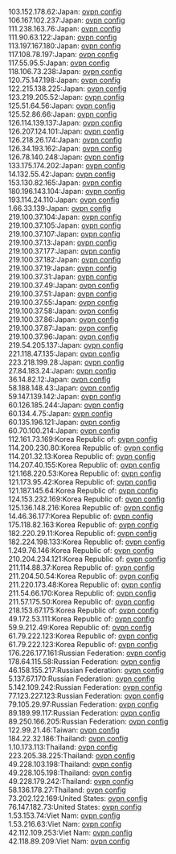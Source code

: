 103.152.178.62:Japan: [ovpn config](vpn/103_152_178_62.ovpn)  
106.167.102.237:Japan: [ovpn config](vpn/106_167_102_237.ovpn)  
111.238.163.76:Japan: [ovpn config](vpn/111_238_163_76.ovpn)  
111.90.63.122:Japan: [ovpn config](vpn/111_90_63_122.ovpn)  
113.197.167.180:Japan: [ovpn config](vpn/113_197_167_180.ovpn)  
117.108.78.197:Japan: [ovpn config](vpn/117_108_78_197.ovpn)  
117.55.95.5:Japan: [ovpn config](vpn/117_55_95_5.ovpn)  
118.106.73.238:Japan: [ovpn config](vpn/118_106_73_238.ovpn)  
120.75.147.198:Japan: [ovpn config](vpn/120_75_147_198.ovpn)  
122.215.138.225:Japan: [ovpn config](vpn/122_215_138_225.ovpn)  
123.219.205.52:Japan: [ovpn config](vpn/123_219_205_52.ovpn)  
125.51.64.56:Japan: [ovpn config](vpn/125_51_64_56.ovpn)  
125.52.86.66:Japan: [ovpn config](vpn/125_52_86_66.ovpn)  
126.114.139.137:Japan: [ovpn config](vpn/126_114_139_137.ovpn)  
126.207.124.101:Japan: [ovpn config](vpn/126_207_124_101.ovpn)  
126.218.26.174:Japan: [ovpn config](vpn/126_218_26_174.ovpn)  
126.34.193.162:Japan: [ovpn config](vpn/126_34_193_162.ovpn)  
126.78.140.248:Japan: [ovpn config](vpn/126_78_140_248.ovpn)  
133.175.174.202:Japan: [ovpn config](vpn/133_175_174_202.ovpn)  
14.132.55.42:Japan: [ovpn config](vpn/14_132_55_42.ovpn)  
153.130.82.165:Japan: [ovpn config](vpn/153_130_82_165.ovpn)  
180.196.143.104:Japan: [ovpn config](vpn/180_196_143_104.ovpn)  
193.114.24.110:Japan: [ovpn config](vpn/193_114_24_110.ovpn)  
1.66.33.139:Japan: [ovpn config](vpn/1_66_33_139.ovpn)  
219.100.37.104:Japan: [ovpn config](vpn/219_100_37_104.ovpn)  
219.100.37.105:Japan: [ovpn config](vpn/219_100_37_105.ovpn)  
219.100.37.107:Japan: [ovpn config](vpn/219_100_37_107.ovpn)  
219.100.37.13:Japan: [ovpn config](vpn/219_100_37_13.ovpn)  
219.100.37.177:Japan: [ovpn config](vpn/219_100_37_177.ovpn)  
219.100.37.182:Japan: [ovpn config](vpn/219_100_37_182.ovpn)  
219.100.37.19:Japan: [ovpn config](vpn/219_100_37_19.ovpn)  
219.100.37.31:Japan: [ovpn config](vpn/219_100_37_31.ovpn)  
219.100.37.49:Japan: [ovpn config](vpn/219_100_37_49.ovpn)  
219.100.37.51:Japan: [ovpn config](vpn/219_100_37_51.ovpn)  
219.100.37.55:Japan: [ovpn config](vpn/219_100_37_55.ovpn)  
219.100.37.58:Japan: [ovpn config](vpn/219_100_37_58.ovpn)  
219.100.37.86:Japan: [ovpn config](vpn/219_100_37_86.ovpn)  
219.100.37.87:Japan: [ovpn config](vpn/219_100_37_87.ovpn)  
219.100.37.96:Japan: [ovpn config](vpn/219_100_37_96.ovpn)  
219.54.205.137:Japan: [ovpn config](vpn/219_54_205_137.ovpn)  
221.118.47.135:Japan: [ovpn config](vpn/221_118_47_135.ovpn)  
223.218.199.28:Japan: [ovpn config](vpn/223_218_199_28.ovpn)  
27.84.183.24:Japan: [ovpn config](vpn/27_84_183_24.ovpn)  
36.14.82.12:Japan: [ovpn config](vpn/36_14_82_12.ovpn)  
58.188.148.43:Japan: [ovpn config](vpn/58_188_148_43.ovpn)  
59.147.139.142:Japan: [ovpn config](vpn/59_147_139_142.ovpn)  
60.126.185.244:Japan: [ovpn config](vpn/60_126_185_244.ovpn)  
60.134.4.75:Japan: [ovpn config](vpn/60_134_4_75.ovpn)  
60.135.196.121:Japan: [ovpn config](vpn/60_135_196_121.ovpn)  
60.70.100.214:Japan: [ovpn config](vpn/60_70_100_214.ovpn)  
112.161.73.169:Korea Republic of: [ovpn config](vpn/112_161_73_169.ovpn)  
114.200.230.80:Korea Republic of: [ovpn config](vpn/114_200_230_80.ovpn)  
114.201.32.13:Korea Republic of: [ovpn config](vpn/114_201_32_13.ovpn)  
114.207.40.155:Korea Republic of: [ovpn config](vpn/114_207_40_155.ovpn)  
121.168.220.53:Korea Republic of: [ovpn config](vpn/121_168_220_53.ovpn)  
121.173.95.42:Korea Republic of: [ovpn config](vpn/121_173_95_42.ovpn)  
121.187.145.64:Korea Republic of: [ovpn config](vpn/121_187_145_64.ovpn)  
124.153.232.169:Korea Republic of: [ovpn config](vpn/124_153_232_169.ovpn)  
125.136.148.216:Korea Republic of: [ovpn config](vpn/125_136_148_216.ovpn)  
14.46.36.177:Korea Republic of: [ovpn config](vpn/14_46_36_177.ovpn)  
175.118.82.163:Korea Republic of: [ovpn config](vpn/175_118_82_163.ovpn)  
182.220.29.11:Korea Republic of: [ovpn config](vpn/182_220_29_11.ovpn)  
182.224.198.133:Korea Republic of: [ovpn config](vpn/182_224_198_133.ovpn)  
1.249.76.146:Korea Republic of: [ovpn config](vpn/1_249_76_146.ovpn)  
210.204.234.121:Korea Republic of: [ovpn config](vpn/210_204_234_121.ovpn)  
211.114.88.37:Korea Republic of: [ovpn config](vpn/211_114_88_37.ovpn)  
211.204.50.54:Korea Republic of: [ovpn config](vpn/211_204_50_54.ovpn)  
211.220.173.48:Korea Republic of: [ovpn config](vpn/211_220_173_48.ovpn)  
211.54.66.170:Korea Republic of: [ovpn config](vpn/211_54_66_170.ovpn)  
211.57.175.50:Korea Republic of: [ovpn config](vpn/211_57_175_50.ovpn)  
218.153.67.175:Korea Republic of: [ovpn config](vpn/218_153_67_175.ovpn)  
49.172.53.111:Korea Republic of: [ovpn config](vpn/49_172_53_111.ovpn)  
59.9.212.49:Korea Republic of: [ovpn config](vpn/59_9_212_49.ovpn)  
61.79.222.123:Korea Republic of: [ovpn config](vpn/61_79_222_123.ovpn)  
61.79.222.123:Korea Republic of: [ovpn config](vpn/61_79_222_123.ovpn)  
176.226.177.161:Russian Federation: [ovpn config](vpn/176_226_177_161.ovpn)  
178.64.115.58:Russian Federation: [ovpn config](vpn/178_64_115_58.ovpn)  
46.158.155.217:Russian Federation: [ovpn config](vpn/46_158_155_217.ovpn)  
5.137.67.170:Russian Federation: [ovpn config](vpn/5_137_67_170.ovpn)  
5.142.109.242:Russian Federation: [ovpn config](vpn/5_142_109_242.ovpn)  
77.123.227.123:Russian Federation: [ovpn config](vpn/77_123_227_123.ovpn)  
79.105.29.97:Russian Federation: [ovpn config](vpn/79_105_29_97.ovpn)  
89.189.99.117:Russian Federation: [ovpn config](vpn/89_189_99_117.ovpn)  
89.250.166.205:Russian Federation: [ovpn config](vpn/89_250_166_205.ovpn)  
122.99.21.46:Taiwan: [ovpn config](vpn/122_99_21_46.ovpn)  
184.22.32.186:Thailand: [ovpn config](vpn/184_22_32_186.ovpn)  
1.10.173.113:Thailand: [ovpn config](vpn/1_10_173_113.ovpn)  
223.205.38.225:Thailand: [ovpn config](vpn/223_205_38_225.ovpn)  
49.228.103.198:Thailand: [ovpn config](vpn/49_228_103_198.ovpn)  
49.228.105.198:Thailand: [ovpn config](vpn/49_228_105_198.ovpn)  
49.228.179.242:Thailand: [ovpn config](vpn/49_228_179_242.ovpn)  
58.136.178.27:Thailand: [ovpn config](vpn/58_136_178_27.ovpn)  
73.202.122.169:United States: [ovpn config](vpn/73_202_122_169.ovpn)  
76.147.182.73:United States: [ovpn config](vpn/76_147_182_73.ovpn)  
1.53.153.74:Viet Nam: [ovpn config](vpn/1_53_153_74.ovpn)  
1.53.216.63:Viet Nam: [ovpn config](vpn/1_53_216_63.ovpn)  
42.112.109.253:Viet Nam: [ovpn config](vpn/42_112_109_253.ovpn)  
42.118.89.209:Viet Nam: [ovpn config](vpn/42_118_89_209.ovpn)  
